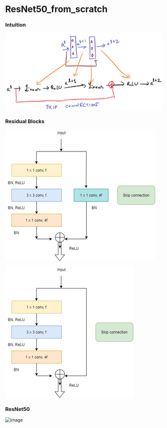 # ResNet50_from_scratch

### Intuition

![image](Images/3_a.png)

### Residual Blocks

![image](Images/1_a.png)

![image](Images/1_b.png)

### ResNet50

![image](Images/a_s.png)

